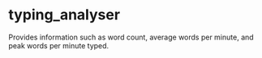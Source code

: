 typing_analyser
===============

Provides information such as word count, average words per minute, and peak words per minute typed.
